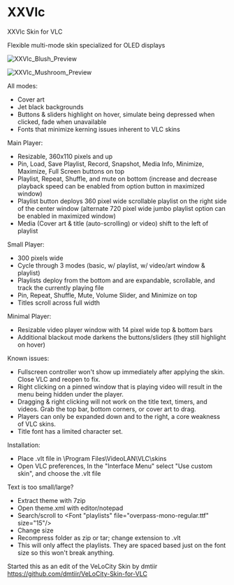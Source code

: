 # XXVlc
XXVlc Skin for VLC

Flexible multi-mode skin specialized for OLED displays

![XXVlc_Blush_Preview](https://i.imgur.com/l0TUTNI.jpeg)

![XXVlc_Mushroom_Preview](https://i.imgur.com/YagEq9u.jpeg)

All modes:
- Cover art
- Jet black backgrounds
- Buttons & sliders highlight on hover, simulate being depressed when clicked, fade when unavailable
- Fonts that minimize kerning issues inherent to VLC skins

Main Player:
- Resizable, 360x110 pixels and up
- Pin, Load, Save Playlist, Record, Snapshot, Media Info, Minimize, Maximize, Full Screen buttons on top
- Playlist, Repeat, Shuffle, and mute on bottom (increase and decrease playback speed can be enabled from option button in maximized window)
- Playlist button deploys 360 pixel wide scrollable playlist on the right side of the center window (alternate 720 pixel wide jumbo playlist option can be enabled in maximized window)
- Media (Cover art & title (auto-scrolling) or video) shift to the left of playlist

Small Player:
- 300 pixels wide
- Cycle through 3 modes (basic, w/ playlist, w/ video/art window & playlist)
- Playlists deploy from the bottom and are expandable, scrollable, and track the currently playing file
- Pin, Repeat, Shuffle, Mute, Volume Slider, and Minimize on top
- Titles scroll across full width

Minimal Player:
- Resizable video player window with 14 pixel wide top & bottom bars
- Additional blackout mode darkens the buttons/sliders (they still highlight on hover)

Known issues:
- Fullscreen controller won't show up immediately after applying the skin.  Close VLC and reopen to fix.
- Right clicking on a pinned window that is playing video will result in the menu being hidden under the player.
- Dragging & right clicking will not work on the title text, timers, and videos.  Grab the top bar, bottom corners, or cover art to drag.
- Players can only be expanded down and to the right, a core weakness of VLC skins.
- Title font has a limited character set.

Installation:
- Place .vlt file in \Program Files\VideoLAN\VLC\skins
- Open VLC preferences, In the "Interface Menu" select "Use custom skin", and choose the .vlt file

Text is too small/large?
- Extract theme with 7zip
- Open theme.xml with editor/notepad
- Search/scroll to  <Font "playlists" file="overpass-mono-regular.ttf" size="15"/>
- Change size
- Recompress folder as zip or tar; change extension to .vlt
- This will only affect the playlists.  They are spaced based just on the font size so this won't break anything.

Started this as an edit of the VeLoCity Skin by dmtiir
https://github.com/dmtiir/VeLoCity-Skin-for-VLC
